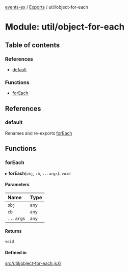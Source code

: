 [events-ex](../README.md) / [Exports](../modules.md) / util/object-for-each

# Module: util/object-for-each

## Table of contents

### References

- [default](util_object_for_each.md#default)

### Functions

- [forEach](util_object_for_each.md#foreach)

## References

### default

Renames and re-exports [forEach](util_object_for_each.md#foreach)

## Functions

### forEach

▸ **forEach**(`obj`, `cb`, `...args`): `void`

#### Parameters

| Name | Type |
| :------ | :------ |
| `obj` | `any` |
| `cb` | `any` |
| `...args` | `any` |

#### Returns

`void`

#### Defined in

[src/util/object-for-each.js:6](https://github.com/snowyu/events-ex.js/blob/42b35e7/src/util/object-for-each.js#L6)
